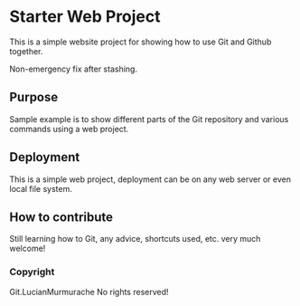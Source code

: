 # Starter Web Project

This is a simple website project for showing how to use Git and Github together. 

Non-emergency fix after stashing.
## Purpose

Sample example is to show different parts of the Git repository and various commands using a web project.

## Deployment

This is a simple web project, deployment can be on any web server or even local file system.

## How to contribute

Still learning how to Git, any advice, shortcuts used, etc. very much welcome!

### Copyright

Git.LucianMurmurache No rights reserved!
